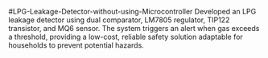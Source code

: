 #LPG-Leakage-Detector-without-using-Microcontroller
Developed an LPG leakage detector using dual comparator, LM7805 regulator, TIP122 transistor, and MQ6 sensor. The system triggers an alert when gas exceeds a threshold, providing a low-cost, reliable safety solution adaptable for households to prevent potential hazards.
